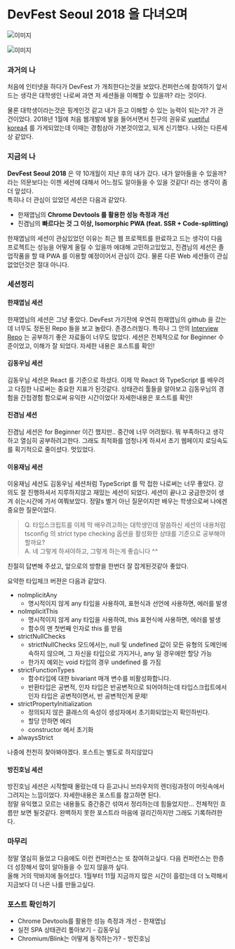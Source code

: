 # DevFest Seoul 2018 을 다녀오며
![이미지](https://t1.daumcdn.net/cfile/tistory/99B5C24D5BE7E4DD3B)

![이미지](https://t1.daumcdn.net/cfile/tistory/99DD474D5BE7E4DF31)

### 과거의 나
처음에 인터넷을 하다가 DevFest 가 개최한다는것을 보았다.컨퍼런스에 참여하기 앞서 드는 생각은 대학생인 나로써 과연 저 세션들을 이해할 수 있을까? 라는 것이다.  

물론 대학생이라는것은 핑계인것 같고 내가 듣고 이해할 수 있는 능력이 되는가? 가 관건이었다. 2018년 1월에 처음 웹개발에 발을 들어서면서 친구의 권유로 [vuetiful korea4](https://heecheolman.github.io/#/what/posts/1) 를 가게되었는데 이때는 경험삼아 가본것이었고, 되게 신기했다. 나와는 다른세상 같았다.

### 지금의 나
**DevFest Seoul 2018** 은 약 10개월이 지난 후의 내가 갔다. 내가 알아들을 수 있을까? 라는 의문보다는 이젠 세션에 대해서 어느정도 알아들을 수 있을 것같다! 라는 생각이 좀 더 앞섰다.  
특히나 더 관심이 있었던 세션은 다음과 같았다.

* 한재엽님의 **Chrome Devtools 를 활용한 성능 측정과 개선**
* 진겸님의 **빠르다는 것 그 이상, Isomorphic PWA (feat. SSR + Code-splitting)**  

한재엽님의 세션이 관심있었던 이유는 최근 웹 프로젝트를 완료하고 드는 생각이 다음 프로젝트는 성능을 어떻게 올릴 수 있을까 에대해 고민하고있었고, 진겸님의 세션은 졸업작품을 할 때 PWA 를 이용할 예정이어서 관심이 갔다. 물론 다른 Web 세션들이 관심없었던것은 절대 아니다.


### 세션정리

#### 한재엽님 세션
한재엽님의 세션은 그냥 좋았다. DevFest 가기전에 우연히 한재엽님의 github 을 갔는데 너무도 정돈된 Repo 들을 보고 놀랐다. 존경스러웠다. 특히나 그 안의 [Interview Repo](https://github.com/JaeYeopHan/Interview_Question_for_Beginner) 는 공부하기 좋은 자료들이 너무도 많았다. 세션은 전체적으로 for Beginner 수준이었고, 이해가 잘 되었다. 자세한 내용은 포스트를 확인!

#### 김동우님 세션
김동우님 세션은 React 를 기준으로 하셨다. 이제 막 React 와 TypeScript 를 배우려고 다짐한 나로써는 중요한 지표가 된것같다. 상태관리 툴들을 알아보고 김동우님의 경험을 간접경험 함으로써 유익한 시간이었다! 자세한내용은 포스트를 확인!

#### 진겸님 세션
진겸님 세션은 for Beginner 이긴 했지만.. 중간에 너무 어려웠다. 뭐 부족하다고 생각하고 열심히 공부하려고한다. 그래도 최적화를 엄청나게 하셔서 초기 웹페이지 로딩속도를 획기적으로 줄이셨다. 멋있었다.

#### 이웅재님 세션
이웅재님 세션도 김동우님 세션처럼 TypeScript 를 막 접한 나로써는 너무 좋았다. 강의도 잘 진행하셔서 지루하지않고 재밌는 세션이 되었다. 세션이 끝나고 궁금한것이 생겨 쉬는시간에 가서 여쭤보았다. 정말s 별거 아닌 질문이지만 배우는 학생으로써 나에겐 중요한 질문이었다.

> Q. 타입스크립트를 이제 막 배우려고하는 대학생인데 말씀하신 세션의 내용처럼 tsconfig 의 strict type checking 옵션을 활성화한 상태를 기준으로 공부해야할까요?  
A. 네 그렇게 하셔야하고, 그렇게 하는게 좋습니다 ^^

친절히 답변해 주셨고, 앞으로의 방향을 한번더 잘 잡게된것같아 좋았다.

요약한 타입체크 버젼은 다음과 같았다.
- noImplicitAny
  - 명시적이지 않게 any 타입을 사용하여, 표현식과 선언에 사용하면, 에러를 발생
- noImplicitThis
  - 명시적이지 않게 any 타입을 사용하여, this 표현식에 사용하면, 에러를 발생
  - 함수의 맨 첫번째 인자로 this 를 받음
- strictNullChecks
  - strictNullChecks 모드에서는, null 및 undefined 값이 모든 유형의 도메인에 속하지 않으며, 그 자신을 타입으로 가지거나, any 일 경우에만 할당 가능
  - 한가지 예외는 void 타입의 경우 undefined 를 가짐
- strictFunctionTypes
  - 함수타입에 대한 bivariant 매개 변수를 비활성화합니다.
  - 반환타입은 공변적, 인자 타입은 반공변적으로 되어야하는데 타입스크립트에서 인자 타입은 공변적이면서, 반 공변적인게 문제!
- strictPropertyInitialization
  - 정의되지 않은 클래스의 속성이 생성자에서 초기화되었는지 확인하빈다.
  - 할당 안하면 에러
  - constructor 에서 초기화
- alwaysStrict

나중에 천천히 찾아봐야겠다. 포스트는 별도로 하지않았다

#### 방진호님 세션
방진호님 세션은 시작할때 몰랐는데 다 듣고나니 브라우저의 렌더링과정이 머릿속에서 그려지는 느낌이었다. 자세한내용은 포스트를 참고하면 된다.   
정말 유익했고 모르는 내용들도 중간중간 섞여서 정리하는데 힘들었지만... 전체적인 흐름만 보면 될것같다. 완벽하지 못한 포스트라 마음에 걸리긴하지만 그래도 기록하려한다.



### 마무리
정말 열심히 들었고 다음에도 이런 컨퍼런스는 또 참여하고싶다. 다음 컨퍼런스는 한층 더 성장해서 많이 알아들을 수 있지 않을까 싶다.  
올해 거의 막바지에 들어섰다. 1월부터 11월 지금까지 많은 시간이 흘렀는데 더 노력해서 지금보다 더 나은 나를 만들고싶다.


### 포스트 확인하기
* Chrome Devtools를 활용한 성능 측정과 개선 - 한재엽님
* 실전 SPA 상태관리 톺아보기 - 김동우님
* Chromium/Blink는 어떻게 동작하는가? - 방진호님
